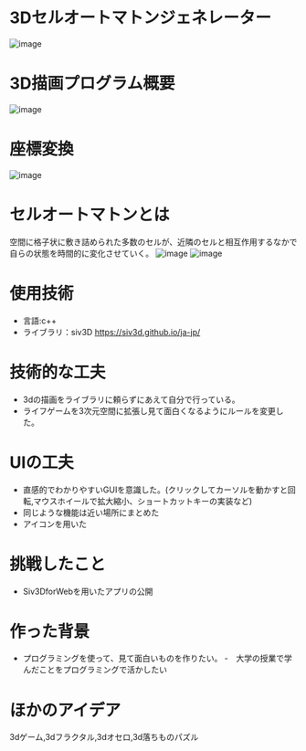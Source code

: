 # 3Dセルオートマトンジェネレーター
![image](https://user-images.githubusercontent.com/88820769/172041957-b5008466-f6c7-40d4-a728-c0d42daafed3.png)

# 3D描画プログラム概要
![image](https://user-images.githubusercontent.com/88820769/172049407-48f12fd3-62a6-4121-9203-ac2844e52c88.png)

# 座標変換
![image](https://user-images.githubusercontent.com/88820769/172049463-3c03b0e1-e027-4ba5-b29f-c1c1fb993e57.png)

# セルオートマトンとは
空間に格子状に敷き詰められた多数のセルが、近隣のセルと相互作用するなかで自らの状態を時間的に変化させていく。
![image](https://user-images.githubusercontent.com/88820769/172049500-e5678cf1-37ff-4c8a-b80a-ea864ff01a42.png)
![image](https://user-images.githubusercontent.com/88820769/172049532-df1bec93-c23a-4cb8-99c7-f1df7a91213f.png)

# 使用技術
- 言語:c++
- ライブラリ：siv3D
https://siv3d.github.io/ja-jp/

# 技術的な工夫
- 3dの描画をライブラリに頼らずにあえて自分で行っている。
- ライフゲームを3次元空間に拡張し見て面白くなるようにルールを変更した。

# UIの工夫
- 直感的でわかりやすいGUIを意識した。(クリックしてカーソルを動かすと回転,マウスホイールで拡大縮小、ショートカットキーの実装など)
- 同じような機能は近い場所にまとめた
- アイコンを用いた

# 挑戦したこと
- Siv3DforWebを用いたアプリの公開
# 作った背景
- プログラミングを使って、見て面白いものを作りたい。
-　大学の授業で学んだことをプログラミングで活かしたい

# ほかのアイデア
3dゲーム,3dフラクタル,3dオセロ,3d落ちものパズル




